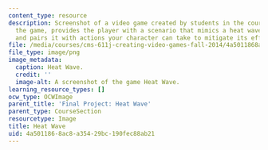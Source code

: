 ```yaml
---
content_type: resource
description: Screenshot of a video game created by students in the course. Heat Wave,
  the game, provides the player with a scenario that mimics a heat wave forecast,
  and pairs it with actions your character can take to mitigate its effects.
file: /media/courses/cms-611j-creating-video-games-fall-2014/4a5011868ac8a35429bc190fec88ab21_heatwave.png
file_type: image/png
image_metadata:
  caption: Heat Wave.
  credit: ''
  image-alt: A screenshot of the game Heat Wave.
learning_resource_types: []
ocw_type: OCWImage
parent_title: 'Final Project: Heat Wave'
parent_type: CourseSection
resourcetype: Image
title: Heat Wave
uid: 4a501186-8ac8-a354-29bc-190fec88ab21
---
```

